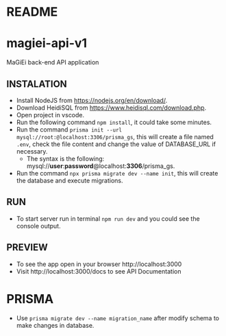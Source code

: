 # README

# magiei-api-v1
MaGiEi back-end API application

## INSTALATION
- Install NodeJS from https://nodejs.org/en/download/.
- Download HeidiSQL from https://www.heidisql.com/download.php.
- Open project in vscode.
- Run the following command `npm install`, it could take some minutes.
- Run the command `prisma init --url mysql://root:@localhost:3306/prisma_gs`, this will create a file named `.env`, check the file content and change the value of DATABASE_URL if necessary.
    - The syntax is the following: mysql://**user**:**password**@localhost:**3306**/prisma_gs.
- Run the command `npx prisma migrate dev --name init`, this will create the database and execute migrations.

## RUN
- To start server run in terminal `npm run dev` and you could see the console output.

## PREVIEW
- To see the app open in your browser http://localhost:3000
- Visit http://localhost:3000/docs to see API Documentation

# PRISMA
- Use `prisma migrate dev --name migration_name` after modify schema to make changes in database.